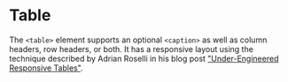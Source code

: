 # Table

The `<table>` element supports an optional `<caption>` as well as column headers,
row headers, or both. It has a responsive layout using the technique described
by Adrian Roselli in his blog post ["Under-Engineered Responsive Tables"](https://adrianroselli.com/2020/11/under-engineered-responsive-tables.html).
